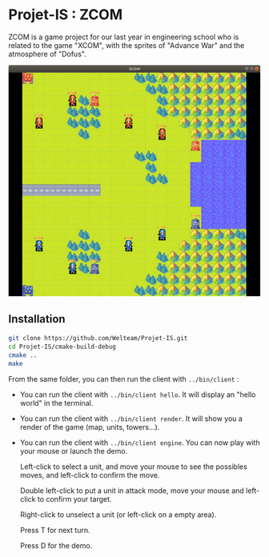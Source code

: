 # Projet-IS : ZCOM

ZCOM is a game project for our last year in engineering school who is related to the game "XCOM", with the sprites of "Advance War" and the atmosphere of "Dofus".

![Alt text](res/screenshot.png?raw=true "Screenshot of the game")

## Installation

```bash
git clone https://github.com/Welteam/Projet-IS.git
cd Projet-IS/cmake-build-debug
cmake ..
make
```

From the same folder, you can then run the client with `../bin/client` :

* You can run the client with `../bin/client hello`. It will display an "hello world" in the terminal.

* You can run the client with `../bin/client render`. It will show you a render of the game (map, units, towers...).

* You can run the client with `../bin/client engine`. You can now play with your mouse or launch the demo.

	Left-click to select a unit, and move your mouse to see the possibles moves, and left-click to confirm the move.

	Double left-click to put a unit in attack mode, move your mouse and left-click to confirm your target.

	Right-click to unselect a unit (or left-click on a empty area).

	Press T for next turn.

	Press D for the demo.
